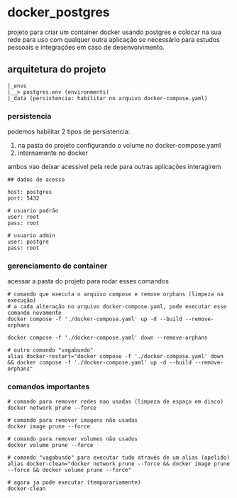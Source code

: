# docker_postgres
projeto para criar um container docker usando postgres e colocar na sua rede para uso com qualquer outra aplicação se necessário para estudos pessoais e integrações em caso de desenvolvimento.

## arquitetura do projeto
```
|_envs
|__> postgres.env (environments)
|_data (persistencia: habilitar no arquivo docker-compose.yaml)
```

### persistencia
podemos habilitar 2 tipos de persistencia:
1. na pasta do projeto configurando o volume no docker-compose.yaml
2. internamente no docker

ambos vao deixar acessivel pela rede para outras aplicações interagirem

```
## dados de acesso

host: postgres
port: 5432

# usuario padrão
user: root
pass: root

# usuario admin
user: postgre
pass: root
```


### gerenciamento de container
acessar a pasta do projeto para rodar esses comandos

```Shell
# comando que executa o arquivo compose e remove orphans (limpeza na execução)
# a cada alteração no arquivo docker-compose.yaml, pode executar esse comando novamente
docker compose -f './docker-compose.yaml' up -d --build --remove-orphans

docker compose -f './docker-compose.yaml' down --remove-orphans

# outro comando "vagabundo"
alias docker-restart="docker compose -f './docker-compose.yaml' down && docker compose -f './docker-compose.yaml' up -d --build --remove-orphans"
```

### comandos importantes
```shell
# comando para remover redes nao usadas (limpeza de espaço em disco)
docker network prune --force

# comando para remover imagens não usadas
docker image prune --force

# comando para remover volumes não usados
docker volume prune --force

# comando "vagabundo" para executar tudo através de um alias (apelido)
alias docker-clean="docker network prune --force && docker image prune --force && docker volume prune --force"

# agora ja pode executar (temporariamente)
docker-clean
```